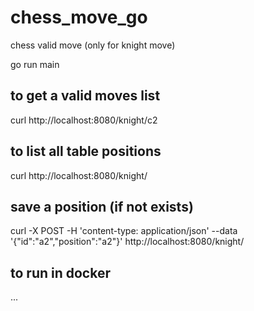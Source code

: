 # chess_move_go
chess valid move (only for knight move)

go run main

## to get a valid moves list
curl http://localhost:8080/knight/c2

## to list all table positions
curl http://localhost:8080/knight/

## save a position (if not exists)
curl -X POST -H 'content-type: application/json' --data '{"id":"a2","position":"a2"}'  http://localhost:8080/knight/


## to run in docker
...
